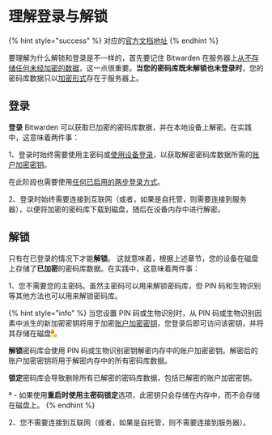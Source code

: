 # 理解登录与解锁

{% hint style="success" %}
对应的[官方文档地址](https://bitwarden.com/help/understand-log-in-vs-unlock/)
{% endhint %}

要理解为什么解锁和登录是不一样的，首先要记住 Bitwarden 在服务器上[从不存储任何未经加密的数据](../../security/data/encrypted-data.md)，这一点很重要。**当您的密码库既未解锁也未登录时**，您的密码库数据只以[加密形式](../../security/encryption/encryption-protocols.md)存在于服务器上。

## 登录 <a href="#logging-in" id="logging-in"></a>

**登录** Bitwarden 可以获取已加密的密码库数据，并在本地设备上解密。在实践中，这意味着两件事：

1、登录时始终需要使用主密码或[使用设备登录](more-log-in-options/log-in-with-device.md)，以获取解密密码库数据所需的[账户加密密钥](../../security/encryption/encryption-key-rotation.md)。

在此阶段也需要使用[任何已启用的两步登录方式](../two-step-login/setup-guides/two-step-login-methods.md)。

2、登录时始终需要连接到互联网（或者，如果是自托管，则需要连接到服务器），以便将加密的密码库下载到磁盘，随后在设备内存中进行解密。

## 解锁 <a href="#unlocking" id="unlocking"></a>

只有在已登录的情况下才能**解锁**。 这就意味着，根据上述章节，您的设备在磁盘上存储了**已加密**的密码库数据。在实践中，这意味着两件事：

1、您不需要您的主密码。虽然主密码可以用来解锁密码库，但 PIN 码和生物识别等其他方法也可以用来解锁密码库。

{% hint style="info" %}
当您设置 PIN 码或生物识别时，从 PIN 码或生物识别因素中派生的新加密密钥将用于加密[账户加密密钥](../../security/encryption/encryption-key-rotation.md)，您登录后即可访问该密钥，并将其存储在磁盘<mark style="color:red;">ª</mark>。

**解锁**密码库会使用 PIN 码或生物识别密钥解密内存中的账户加密密钥。解密后的账户加密密钥将用于解密内存中的所有密码库数据。

**锁定**密码库会导致删除所有已解密的密码库数据，包括已解密的账户加密密钥。

ª - 如果使用**重启时使用主密码锁定**选项，此密钥只会存储在内存中，而不会存储在磁盘上。
{% endhint %}

2、您不需要连接到互联网（或者，如果是自托管，则不需要连接到服务器）。
